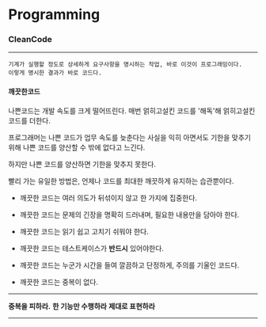 # Programming
### CleanCode

---

    기계가 실행할 정도로 상세하게 요구사항을 명시하는 작업, 바로 이것이 프로그래밍이다.
    이렇게 명시한 결과가 바로 코드다.

#### 깨끗한코드

나쁜코드는 개발 속도를 크게 떨어뜨린다. 매번 얽히고설킨 코드를 '해독'해 얽히고설킨 코드를 더한다.

프로그래머는 나쁜 코드가 업무 속도를 늦춘다는 사실을 익히 아면서도 기한을 맞추기 위해 나쁜 코드를 양산할 수 밖에 없다고 느긴다.

하지만 나쁜 코드를 양산하면 기한을 맞추지 못한다.

빨리 가는 유일한 방법은, 언제나 코드를 최대한 깨끗하게 유지하는 습관뿐이다.

* 깨끗한 코드는 여러 의도가 뒤섞이지 않고 한 가지에 집중한다.

* 깨끗한 코드는 문제의 긴장을 명확히 드러내며, 필요한 내용만을 담아야 한다.

* 깨끗한 코드는 읽기 쉽고 고치기 쉬워야 한다.

* 깨끗한 코드는 테스트케이스가 **반드시** 있어야한다.

* 깨끗한 코드는 누군가 시간을 들여 깔끔하고 단정하게, 주의를 기울인 코드다.

* 깨끗한 코드는 중복이 없다.

---

**중복을 피하라.** **한 기능만 수행하라** **제대로 표현하라**

---